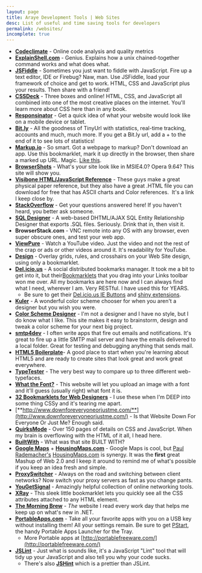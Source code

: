 ```yaml
---
layout: page
title: Araye Development Tools | Web Sites
desc: List of useful and time saving tools for developers
permalink: /websites/
incomplete: true
---
```


*   [**Codeclimate**](https://codeclimate.com) - Online code analysis and quality metrics
*   [**ExplainShell.com**](http://explainshell.com/) - Genius. Explains how a unix chained-together command works and what does what.
*   [**JSFiddle**](http://jsfiddle.net/) - Sometimes you just want to fiddle with JavaScript. Fire up a text editor, IDE or Firebug? Naw, man. Use JSFiddle, load your framework of choice and get to work. HTML, CSS and JavaScript plus your results. Then share with a friend!
*   [**CSSDeck**](http://cssdeck.com/) - Three boxes and online! HTML, CSS, and JavaScript all combined into one of the most creative places on the internet. You'll learn more about CSS here than in any book.&nbsp;
*   [**Responsinator**](http://www.responsinator.com/?url=hanselman.com) - Get a quick idea of what your website would look like on a mobile device or tablet.
*   [**Bit.ly**](http://bit.ly/) - All the goodness of TinyUrl with statistics, real-time tracking, accounts and much, much more. If you get a Bit.ly url, add a + to the end of it to see lots of statistics!
*   [**Markup.io**](http://markup.io/) - So smart. Got a webpage to markup? Don't download an app. Use this bookmarklet, mark it up directly in the browser, then share a marked up URL. Magic. [Like this](http://markup.io/v/tjy07ajt25pe).
*   [**BrowserShots**](http://browsershots.org/) - What's your site look like in MSIE4.0? Opera 9.64? This site will show you.
*   [**Visibone HTML/JavaScript Reference**](http://www.visibone.com/) - These guys make a great physical paper reference, but they also have a great .HTML file you can download for free that has ASCII charts and Color references.&nbsp; It's a link I keep close by.
*   [**StackOverflow**](http://stackoverflow.com/) - Get your questions answered here! If you haven't heard, you better ask someone.
*   [**SQL Designer**](http://ondras.zarovi.cz/sql/demo/) - A web-based DHTML/AJAX SQL Entity Relationship Designer that exports .SQL files. Seriously. Drink that in, then visit it.
*   **BrowserStack.com** - VNC remote into any OS with any browser, even super obscure ones, and test your web app.
*   [**ViewPure**](http://viewpure.com/) - Watch a YouTube video. Just the video and not the rest of the crap or ads or other videos around it. It's readability for YouTube.
*   [**Design**](http://www.sprymedia.co.uk/article/Design) - Overlay grids, rules, and crosshairs on your Web Site design, using only a bookmarklet.
*   [**Del.icio.us**](http://del.icio.us/shanselman) - A social distributed bookmarks manager. It took me a bit to get into it, but their[Bookmarklets](http://del.icio.us/doc/about) that you drag into your Links toolbar won me over. All my bookmarks are here now and I can always find what I need, wherever I am. Very RESTful. I have used this for YEARS.
	*	Be sure to get their [Del.icio.us IE Buttons](http://delicious.com/help/tools) and [shiny extensions](http://delicious.com/help/tools).
*   [**Kuler**](http://kuler.adobe.com/) - A wonderful color scheme chooser for when you aren't a designer but you wish you were.
*   [**Color Scheme Designer**](http://colorschemedesigner.com/) - I'm not a designer and I have no style, but I do know what I like. This site makes it easy to brainstorm, design and tweak a color scheme for your next big project.
*   [**smtp4dev**](http://smtp4dev.codeplex.com/) - I often write apps that fire out emails and notifications. It's great to fire up a little SMTP mail server and have the emails delivered to a local folder. Great for testing and debugging anything that sends mail.
*   [**HTML5 Boilerplate**](http://html5boilerplate.com/)- A good place to start when you're learning about HTML5 and are ready to create sites that look great and work great everywhere.
*   [**TypeTester**](http://www.typetester.org/) - The very best way to compare up to three different web-typefaces.
*   [**What the Font?**](http://www.myfonts.com/WhatTheFont/) - This website will let you upload an image with a font and it'll guess (usually right) what font it is.
*   [**32 Bookmarklets for Web Designers**](http://speckyboy.com/2009/02/16/32-indispensable-bookmarklets-for-web-developers-and-designers/) - I use these when I'm DEEP into some thing CSSy and it's tearing me apart.
*   [**http://www.downforeveryoneorjustme.com/**](http://www.downforeveryoneorjustme.com/) - Is that Website Down For Everyone Or Just Me? Enough said.
*   [**QuirksMode**](http://www.quirksmode.org/) - Over 150 pages of details on CSS and JavaScript. When my brain is overflowing with the HTML of it all, I head here.
*   [**BuiltWith**](http://builtwith.com/) - What was that site BUILT WITH?
*   [**Google Maps**](http://maps.google.com/) + [**HousingMaps.com**](http://www.housingmaps.com/) - Google Maps is cool, but [Paul Rademacher's](http://www.cs.unc.edu/~rademach/) [HousingMaps.com](http://www.housingmaps.com/) is synergy. It was the **first** great Mashup of Web 2.0 and I keep it around to remind me of what's possible if you keep an idea fresh and simple.
*   [**ProxySwitcher**](http://mwiedemeyer.de/ProxySwitcher) - Always on the road and switching between client networks? Now switch your proxy servers as fast as you change pants.
*   [**YouGetSignal**](http://www.yougetsignal.com/) - Amazingly helpful collection of online networking tools.
*   [**XRay**](http://westciv.com/xray/index.html) - This sleek little bookmarklet lets you quickly see all the CSS attributes attached to any HTML element.
*   [**The Morning Brew**](http://blog.cwa.me.uk/tags/morning-brew/) - _The_ website I read every work day that helps me keep up on what's new in .NET.
*   [**PortableApps.com**](http://portableapps.com/) - Take all your favorite apps with you on a USB key without installing them! All your settings remain. Be sure to get [PStart](http://portableapps.com/apps/utilities/pstart), the handy Portable Apps Launcher for the Tray.
    *	More Portable apps at [http://portablefreeware.com/](http://portablefreeware.com/)
*   [**JSLint**](http://www.jslint.com/) - Just what is sounds like, it's a JavaScript "Lint" tool that will tidy up your JavaScript and also tell you why your code sucks.
    *   There's also [**JSHint**](http://www.jshint.com/) which is a prettier than JSLint.
 
